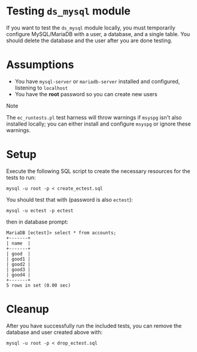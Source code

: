 # Testing `ds_mysql` module

If you want to test the `ds_mysql` module locally, you must temporarily configure
MySQL/MariaDB with a user, a database, and a single table. You should delete the database and
the user after you are done testing.

# Assumptions
  * You have `mysql-server` or `mariadb-server` installed and configured, listening to `localhost`
  * You have the **root** password so you can create new users

> [!NOTE]
> The `ec_runtests.pl` test harness will throw warnings if `msyspg` isn't also installed locally; you can either install and configure `msyspg` or ignore these warnings.

# Setup
Execute the following SQL script to create the necessary resources for the tests to run:

    mysql -u root -p < create_ectest.sql

You should test that with (password is also `ectest`):

    mysql -u ectest -p ectest

then in database prompt:

    MariaDB [ectest]> select * from accounts;
    +-------+
    | name  |
    +-------+
    | good  |
    | good1 |
    | good2 |
    | good3 |
    | good4 |
    +-------+
    5 rows in set (0.00 sec)

# Cleanup
After you have successfully run the included tests, you can remove the database and user created
above with:

    mysql -u root -p < drop_ectest.sql

